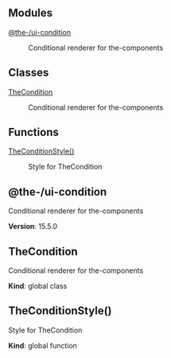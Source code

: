 <!--- Code generated by @the-/script-doc. DO NOT EDIT. -->

## Modules

<dl>
<dt><a href="#module_@the-/ui-condition">@the-/ui-condition</a></dt>
<dd><p>Conditional renderer for the-components</p>
</dd>
</dl>

## Classes

<dl>
<dt><a href="#TheCondition">TheCondition</a></dt>
<dd><p>Conditional renderer for the-components</p>
</dd>
</dl>

## Functions

<dl>
<dt><a href="#TheConditionStyle">TheConditionStyle()</a></dt>
<dd><p>Style for TheCondition</p>
</dd>
</dl>

<a name="module_@the-/ui-condition"></a>

## @the-/ui-condition
Conditional renderer for the-components

**Version**: 15.5.0  
<a name="TheCondition"></a>

## TheCondition
Conditional renderer for the-components

**Kind**: global class  
<a name="TheConditionStyle"></a>

## TheConditionStyle()
Style for TheCondition

**Kind**: global function  

